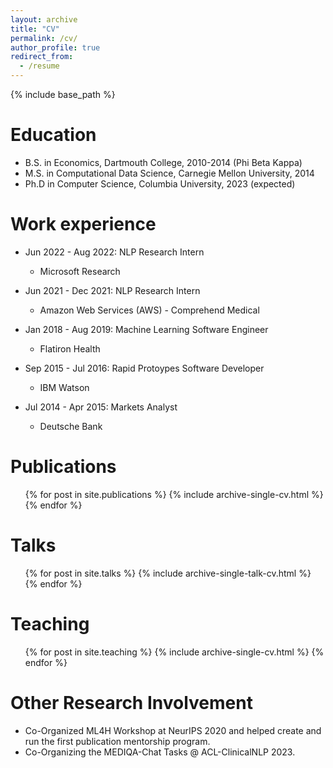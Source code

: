 ```yaml
---
layout: archive
title: "CV"
permalink: /cv/
author_profile: true
redirect_from:
  - /resume
---
```


{% include base_path %}

Education
======
* B.S. in Economics, Dartmouth College, 2010-2014 (Phi Beta Kappa)
* M.S. in Computational Data Science, Carnegie Mellon University, 2014
* Ph.D in Computer Science, Columbia University, 2023 (expected)

Work experience
======
* Jun 2022 - Aug 2022: NLP Research Intern
  * Microsoft Research

* Jun 2021 - Dec 2021: NLP Research Intern
  * Amazon Web Services (AWS) - Comprehend Medical

* Jan 2018 - Aug 2019: Machine Learning Software Engineer
  * Flatiron Health

* Sep 2015 - Jul 2016: Rapid Protoypes Software Developer
  * IBM Watson

* Jul 2014 - Apr 2015: Markets Analyst 
  * Deutsche Bank

Publications
======
  <ul>{% for post in site.publications %}
    {% include archive-single-cv.html %}
  {% endfor %}</ul>
  
Talks
======
  <ul>{% for post in site.talks %}
    {% include archive-single-talk-cv.html %}
  {% endfor %}</ul>
  
Teaching
======
  <ul>{% for post in site.teaching %}
    {% include archive-single-cv.html %}
  {% endfor %}</ul>
  
Other Research Involvement
======
* Co-Organized ML4H Workshop at NeurIPS 2020 and helped create and run the first publication mentorship program.
* Co-Organizing the MEDIQA-Chat Tasks @ ACL-ClinicalNLP 2023.
